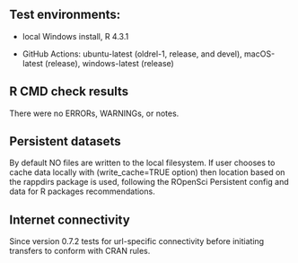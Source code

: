 ## Test environments:

* local Windows install, R 4.3.1

* GitHub Actions: ubuntu-latest (oldrel-1, release, and devel), macOS-latest (release), windows-latest (release) 

## R CMD check results
There were no ERRORs,  WARNINGs, or notes.

## Persistent datasets
By default NO files are written to the local filesystem.
If user chooses to cache data locally with (write_cache=TRUE option) then location based on the rappdirs package is used, following the ROpenSci Persistent config and data for R packages recommendations.

## Internet connectivity
Since version 0.7.2 tests for url-specific connectivity before initiating transfers to conform with CRAN rules.
